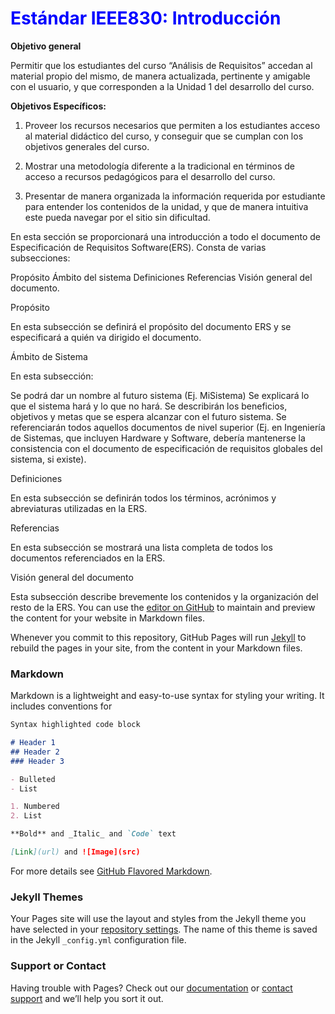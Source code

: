 <h1 style="color:blue;">Estándar IEEE830: Introducción</h1>

**Objetivo general** 

   Permitir que los estudiantes del curso “Análisis de Requisitos” accedan al material propio del mismo, de manera actualizada, pertinente y amigable con el usuario, y que corresponden a la Unidad 1 del desarrollo del curso.

**Objetivos Específicos:**

  1. Proveer los recursos necesarios que permiten a los estudiantes acceso al material didáctico del curso, y conseguir que se cumplan con los objetivos generales del curso. 

  2. Mostrar una metodología diferente a la tradicional en términos de acceso a recursos pedagógicos para el desarrollo del curso.

  3. Presentar de manera organizada la información requerida por estudiante para entender los contenidos de la unidad, y que de manera intuitiva este pueda navegar por el sitio sin dificultad.

En esta sección se proporcionará una introducción a todo el documento de Especificación de Requisitos Software(ERS). Consta de varias subsecciones:

Propósito
Ámbito del sistema
Definiciones
Referencias
Visión general del documento.

Propósito

En esta subsección se definirá el propósito del documento ERS y se especificará a quién va dirigido el documento.

Ámbito de Sistema

En esta subsección:

Se podrá dar un nombre al futuro sistema (Ej. MiSistema)
Se explicará lo que el sistema hará y lo que no hará.
Se describirán los beneficios, objetivos y metas que se espera alcanzar con el futuro sistema.
Se referenciarán todos aquellos documentos de nivel superior (Ej. en Ingeniería de Sistemas, que incluyen Hardware y Software, debería mantenerse la consistencia con el documento de especificación de requisitos globales del sistema, si existe).

Definiciones

En esta subsección se definirán todos los términos, acrónimos y abreviaturas utilizadas en la ERS.

Referencias

En esta subsección se mostrará una lista completa de todos los documentos referenciados en la ERS.

Visión general del documento

Esta subsección describe brevemente los contenidos y la organización del resto de la ERS.
You can use the [editor on GitHub](https://github.com/jesuisreveur/OVI/edit/master/index.md) to maintain and preview the content for your website in Markdown files.

Whenever you commit to this repository, GitHub Pages will run [Jekyll](https://jekyllrb.com/) to rebuild the pages in your site, from the content in your Markdown files.

### Markdown

Markdown is a lightweight and easy-to-use syntax for styling your writing. It includes conventions for

```markdown
Syntax highlighted code block

# Header 1
## Header 2
### Header 3

- Bulleted
- List

1. Numbered
2. List

**Bold** and _Italic_ and `Code` text

[Link](url) and ![Image](src)
```

For more details see [GitHub Flavored Markdown](https://guides.github.com/features/mastering-markdown/).

### Jekyll Themes

Your Pages site will use the layout and styles from the Jekyll theme you have selected in your [repository settings](https://github.com/jesuisreveur/OVI/settings). The name of this theme is saved in the Jekyll `_config.yml` configuration file.

### Support or Contact

Having trouble with Pages? Check out our [documentation](https://help.github.com/categories/github-pages-basics/) or [contact support](https://github.com/contact) and we’ll help you sort it out.
